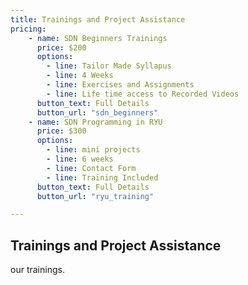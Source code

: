 ```yaml
---
title: Trainings and Project Assistance
pricing:
    - name: SDN Beginners Trainings
      price: $200
      options:
        - line: Tailor Made Syllapus
        - line: 4 Weeks
        - line: Exercises and Assignments
        - line: Life time access to Recorded Videos
      button_text: Full Details
      button_url: "sdn_beginners"
    - name: SDN Programming in RYU
      price: $300
      options:
        - line: mini projects
        - line: 6 weeks
        - line: Contact Form
        - line: Training Included
      button_text: Full Details
      button_url: "ryu_training"

---
```

## Trainings and Project Assistance
our trainings.
